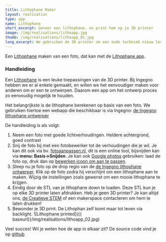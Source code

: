 ```yaml
---
title: Lithophane Maker
layout: realisation
type: app
name: Lithophane
short_excerpt: Geneer een lithophane, en print hem op je 3D printer
image: /img/realisations/lithoapp.jpg
thumb: /img/realisations/lithoapp_01.jpg
long_excerpt: We gebruiken de 3D printer om een oude techniek nieuw leven in te blazen. Een mooie foto, onze app, een 3D printer met wit filament, meer is er niet nodig!
---
```


Een [Lithophane](http://en.wikipedia.org/wiki/Lithophane) maken van een foto, dat kan met de [Lithophane app](http://ingegno.be/Manuals/lithophane/).

### Handleiding 
Een [Lithophane](http://en.wikipedia.org/wiki/Lithophane) is een leuke toepassingen van de 3D printer. Bij Ingegno hebben we er al enkele gemaakt, en willen we het eenvoudiger maken voor anderen om er een te ontwerpen. Daarom een app om het ontwerp proces zo eenvoudig mogelijk te houden.

Het belangrijkste is de lithophane berekenen op basis van een foto. We gebruiken hiertoe een webapp die  beschikbaar is via Ingegno: [de Ingegno lithophane ontwerper](http://ingegno.be/Manuals/lithophane/)

De handleiding is als volgt:

1. Neem een foto met goede lichtverhoudingen. Heldere achtergrond, goed contrast
2. Snij de foto bij met een fotobewerker tot de verhoudingen die je wil. Je kan dit ook via bv. [fotoaanpassen.nl](http://www.fotoaanpassen.nl/), dit is een online tool, bijsnijden kan via **menu: Basis-&gt;Snijden**. Je kan ook [Google photos](https://photos.google.com/) gebruiken: laad de foto op, druk dan op [bewerken icoon om aan te passen](https://support.google.com/photos/answer/6128850?co=GENIE.Platform%3DDesktop&hl=nl).
3. Sleep nu je foto op de drop regio van de [de Ingegno lithophane ontwerper](http://Ingegno.be/Manuals/lithophane/). Klik op de foto zodra hij verschijnt om een lithophane aan te maken. Wijzig de instellingen zoals gewenst om een mooie lithophane te krijgen.
4. Eindig door de STL van je lithophane down te loaden. Deze STL kun je op elke 3D printer laten afdrukken. Heb je geen 3D printer? Je kan altijd ons, [de Creatieve STEM](http://decreatievestem.be/) of een makerspace contacteren om hem te laten drukken!
5. Bewonder je 3D print. De Lithophan zelf komt maar tot leven via backlight.
![Lithophane printed]({{ baseurl}}/img/realisations/lithoapp_02.jpg)

Veel succes! Wil je weten hoe de app in elkaar zit? De source code vind je op [github](https://github.com/ingegno/3dp.rocks/tree/ingegno-lithophane)
